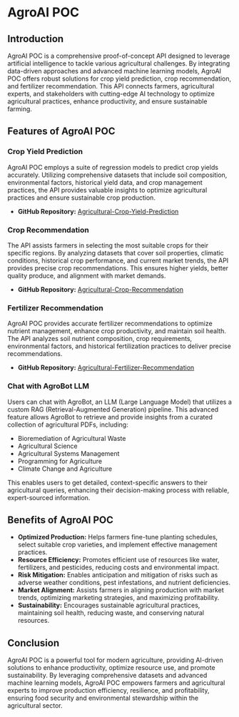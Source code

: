 # AgroAI POC

## Introduction

AgroAI POC is a comprehensive proof-of-concept API designed to leverage artificial intelligence to tackle various agricultural challenges. By integrating data-driven approaches and advanced machine learning models, AgroAI POC offers robust solutions for crop yield prediction, crop recommendation, and fertilizer recommendation. This API connects farmers, agricultural experts, and stakeholders with cutting-edge AI technology to optimize agricultural practices, enhance productivity, and ensure sustainable farming.

## Features of AgroAI POC

### Crop Yield Prediction

AgroAI POC employs a suite of regression models to predict crop yields accurately. Utilizing comprehensive datasets that include soil composition, environmental factors, historical yield data, and crop management practices, the API provides valuable insights to optimize agricultural practices and ensure sustainable crop production.
- **GitHub Repository:** [Agricultural-Crop-Yield-Prediction](https://github.com/leon7731/Crop-Yield-Prediction)

### Crop Recommendation

The API assists farmers in selecting the most suitable crops for their specific regions. By analyzing datasets that cover soil properties, climatic conditions, historical crop performance, and current market trends, the API provides precise crop recommendations. This ensures higher yields, better quality produce, and alignment with market demands.
- **GitHub Repository:** [Agricultural-Crop-Recommendation](https://github.com/leon7731/Agricultural-Crop-Recommendation)

### Fertilizer Recommendation

AgroAI POC provides accurate fertilizer recommendations to optimize nutrient management, enhance crop productivity, and maintain soil health. The API analyzes soil nutrient composition, crop requirements, environmental factors, and historical fertilization practices to deliver precise recommendations.
- **GitHub Repository:** [Agricultural-Fertilizer-Recommendation](https://github.com/leon7731/Agricultural-Fertilizer-Recommendation)

### Chat with AgroBot LLM

Users can chat with AgroBot, an LLM (Large Language Model) that utilizes a custom RAG (Retrieval-Augmented Generation) pipeline. This advanced feature allows AgroBot to retrieve and provide insights from a curated collection of agricultural PDFs, including:
- Bioremediation of Agricultural Waste
- Agricultural Science
- Agricultural Systems Management
- Programming for Agriculture
- Climate Change and Agriculture

This enables users to get detailed, context-specific answers to their agricultural queries, enhancing their decision-making process with reliable, expert-sourced information.

## Benefits of AgroAI POC

- **Optimized Production:** Helps farmers fine-tune planting schedules, select suitable crop varieties, and implement effective management practices.
- **Resource Efficiency:** Promotes efficient use of resources like water, fertilizers, and pesticides, reducing costs and environmental impact.
- **Risk Mitigation:** Enables anticipation and mitigation of risks such as adverse weather conditions, pest infestations, and nutrient deficiencies.
- **Market Alignment:** Assists farmers in aligning production with market trends, optimizing marketing strategies, and maximizing profitability.
- **Sustainability:** Encourages sustainable agricultural practices, maintaining soil health, reducing waste, and conserving natural resources.

## Conclusion

AgroAI POC is a powerful tool for modern agriculture, providing AI-driven solutions to enhance productivity, optimize resource use, and promote sustainability. By leveraging comprehensive datasets and advanced machine learning models, AgroAI POC empowers farmers and agricultural experts to improve production efficiency, resilience, and profitability, ensuring food security and environmental stewardship within the agricultural sector.
